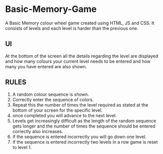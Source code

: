 # Basic-Memory-Game
A Basic Memory colour wheel game created using HTML, JS and CSS. It consists of levels and each level is harder than the previous one.

## UI

At the bottom of the screen all the details regarding the level are displayed and how many colours your current level needs to be entered and how many you have entered are also shown.

## RULES

1) A random colour sequence is shown.
2) Correctly enter the sequence of colors.
3) Repeat this the number of times the level required as stated at the bottom of your screen for the specific level.
4) once completed you will advance to the next level.
5) Levels get increasingly difficult as the length of the random sequence gets longer and the number of times the sequence should be entered correctly also increases.
6) If the sequence is entered incorrectly you will go down one level.
7) If the sequence is entered incorrectly two levels in a row game is reset to level 1.
